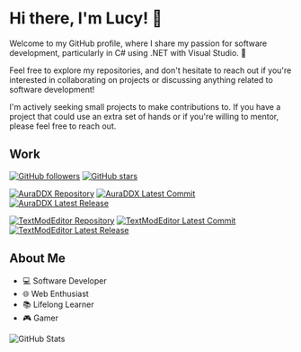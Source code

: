 # Hi there, I'm Lucy! 👋

Welcome to my GitHub profile, where I share my passion for software development, particularly in C# using .NET with Visual Studio. 🚀

Feel free to explore my repositories, and don't hesitate to reach out if you're interested in collaborating on projects or discussing anything related to software development!

I'm actively seeking small projects to make contributions to. If you have a project that could use an extra set of hands or if you're willing to mentor, please feel free to reach out.

## Work
[![GitHub followers](https://img.shields.io/github/followers/HalfDragonLucy?style=social)](https://github.com/HalfDragonLucy?tab=followers)
[![GitHub stars](https://img.shields.io/github/stars/HalfDragonLucy?style=social)](https://github.com/HalfDragonLucy?tab=stars)

[![AuraDDX Repository](https://img.shields.io/badge/AuraDDX-Repository-blue?logo=github)](https://github.com/HalfDragonLucy/AuraDDX)
[![AuraDDX Latest Commit](https://img.shields.io/github/last-commit/HalfDragonLucy/AuraDDX?logo=github)](https://github.com/HalfDragonLucy/AuraDDX)
[![AuraDDX Latest Release](https://img.shields.io/github/v/release/HalfDragonLucy/AuraDDX?label=Latest%20Release&logo=github)](https://github.com/HalfDragonLucy/AuraDDX/releases)

[![TextModEditor Repository](https://img.shields.io/badge/TextModEditor-Repository-blue?logo=github)](https://github.com/HalfDragonLucy/TextModEditor)
[![TextModEditor Latest Commit](https://img.shields.io/github/last-commit/HalfDragonLucy/TextModEditor?logo=github)](https://github.com/HalfDragonLucy/TextModEditor)
[![TextModEditor Latest Release](https://img.shields.io/github/v/release/HalfDragonLucy/TextModEditor?label=Latest%20Release&logo=github)](https://github.com/HalfDragonLucy/TextModEditor/releases)

## About Me

- 💻 Software Developer
- 🌐 Web Enthusiast
- 📚 Lifelong Learner
- 🎮 Gamer

![GitHub Stats](https://github-readme-stats.vercel.app/api?username=HalfDragonLucy&show_icons=true&theme=dark)
